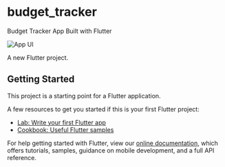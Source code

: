 # budget_tracker
 Budget Tracker App Built with Flutter

![App UI](https://user-images.githubusercontent.com/16510597/106842001-c4c14600-66d5-11eb-9616-bad26bee688a.jpg)

A new Flutter project.

## Getting Started

This project is a starting point for a Flutter application.

A few resources to get you started if this is your first Flutter project:

- [Lab: Write your first Flutter app](https://flutter.dev/docs/get-started/codelab)
- [Cookbook: Useful Flutter samples](https://flutter.dev/docs/cookbook)

For help getting started with Flutter, view our
[online documentation](https://flutter.dev/docs), which offers tutorials,
samples, guidance on mobile development, and a full API reference.